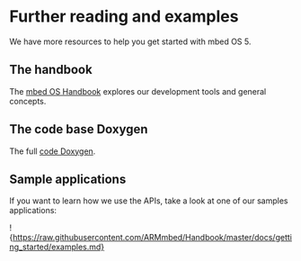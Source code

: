 # Further reading and examples

We have more resources to help you get started with mbed OS 5.

## The handbook

The [mbed OS Handbook](https://docs.mbed.com/docs/mbed-os-handbook/) explores our development tools and general concepts.

## The code base Doxygen

The full [code Doxygen](https://docs.mbed.com/docs/mbed-os-api/en/mbed-os-5.3/api/index.html).

## Sample applications

If you want to learn how we use the APIs, take a look at one of our samples applications:

!{https://raw.githubusercontent.com/ARMmbed/Handbook/master/docs/getting_started/examples.md}
